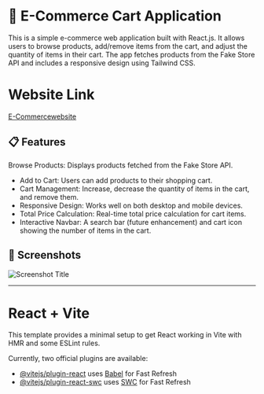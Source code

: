 # 🛒 E-Commerce Cart Application
This is a simple e-commerce web application built with React.js. It allows users to browse products, add/remove items from the cart, and adjust the quantity of items in their cart. The app fetches products from the Fake Store API and includes a responsive design using Tailwind CSS.

# Website Link
[E-Commercewebsite](https://e-commerce-website-nine-orcin.vercel.app/)


## 📋 Features
Browse Products: Displays products fetched from the Fake Store API.
- Add to Cart: Users can add products to their shopping cart.
- Cart Management: Increase, decrease the quantity of items in the cart, and remove them.
- Responsive Design: Works well on both desktop and mobile devices.
- Total Price Calculation: Real-time total price calculation for cart items.
- Interactive Navbar: A search bar (future enhancement) and cart icon showing the number of items in the cart.


## 📸 Screenshots

![Screenshot Title](websiteImage.png)

---

# React + Vite

This template provides a minimal setup to get React working in Vite with HMR and some ESLint rules.

Currently, two official plugins are available:

- [@vitejs/plugin-react](https://github.com/vitejs/vite-plugin-react/blob/main/packages/plugin-react/README.md) uses [Babel](https://babeljs.io/) for Fast Refresh
- [@vitejs/plugin-react-swc](https://github.com/vitejs/vite-plugin-react-swc) uses [SWC](https://swc.rs/) for Fast Refresh
